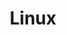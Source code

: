 ---
title: Linux
descripton: "Tutorials rund um das Thema Linux" 
menu:
  sidebar:
    name: Linux
    identifier: linux
    weight: 300
tags: ["Linux"]
categories: ["Tutorials"]
---